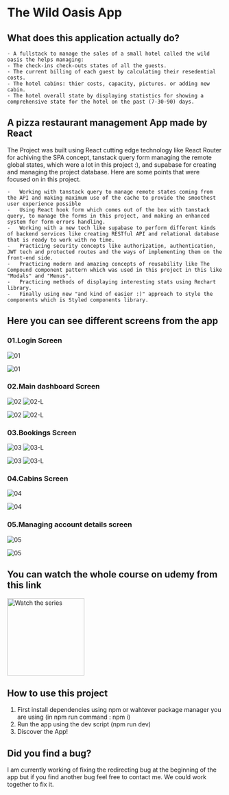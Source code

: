 # The Wild Oasis App

## What does this application actually do?

    - A fullstack to manage the sales of a small hotel called the wild oasis the helps managing:
    - The check-ins check-outs states of all the guests.
    - The current billing of each guest by calculating their resedential costs.
    - The hotel cabins: thier costs, capacity, pictures. or adding new cabin.
    - The hotel overall state by displaying statistics for showing a comprehensive state for the hotel on the past (7-30-90) days.

## A pizza restaurant management App made by React

The Project was built using React cutting edge technology like React Router for achiving the SPA concept, tanstack query form managing the remote global states, which were a lot in this project :), and supabase for creating and managing the project database. Here are some points that were focused on in this project.

    -   Working with tanstack query to manage remote states coming from the API and making maximum use of the cache to provide the smoothest user experience possible
    -   Using React hook form which comes out of the box with tanstack query, to manage the forms in this project, and making an enhanced system for form errors handling.
    -   Working with a new tech like supabase to perform different kinds of backend services like creating RESTful API and relational database that is ready to work with no time.
    -   Practicing security concepts like authorization, authentication, JWT tech and protected routes and the ways of implementing them on the front-end side.
    -   Practicing modern and amazing concepts of reusability like The Compound component pattern which was used in this project in this like "Modals" and "Menus".
    -   Practicing methods of displaying interesting stats using Rechart library.
    -   Finally using new "and kind of easier :)" approach to style the components which is Styled components library.

## Here you can see different screens from the app

### 01.Login Screen
![01](https://github.com/takieeldeen/thewildoasis/assets/47431097/4ebc06e8-87cf-4211-a0ed-e96b2c6bb2e2)

![01](https://github.com/takieeldeen/thewildoasis/assets/47431097/4ebc06e8-87cf-4211-a0ed-e96b2c6bb2e2)

### 02.Main dashboard Screen
![02](https://github.com/takieeldeen/thewildoasis/assets/47431097/2dae9360-2020-4248-9b6a-aa2c6ec77115)
![02-L](https://github.com/takieeldeen/thewildoasis/assets/47431097/61e20fe5-2ac8-4fd5-b7cb-37f70db4b20c)

![02](https://github.com/takieeldeen/thewildoasis/assets/47431097/2dae9360-2020-4248-9b6a-aa2c6ec77115)
![02-L](https://github.com/takieeldeen/thewildoasis/assets/47431097/61e20fe5-2ac8-4fd5-b7cb-37f70db4b20c)

### 03.Bookings Screen
![03](https://github.com/takieeldeen/thewildoasis/assets/47431097/a4f88d38-bda1-4504-87ef-8358dd77b0d6)
![03-L](https://github.com/takieeldeen/thewildoasis/assets/47431097/2106af3c-f625-4194-a17f-50395fd211da)

![03](https://github.com/takieeldeen/thewildoasis/assets/47431097/a4f88d38-bda1-4504-87ef-8358dd77b0d6)
![03-L](https://github.com/takieeldeen/thewildoasis/assets/47431097/2106af3c-f625-4194-a17f-50395fd211da)

### 04.Cabins Screen
![04](https://github.com/takieeldeen/thewildoasis/assets/47431097/b4e67b76-0fb7-4fb8-bcbd-ac2da7c2e721)

![04](https://github.com/takieeldeen/thewildoasis/assets/47431097/b4e67b76-0fb7-4fb8-bcbd-ac2da7c2e721)

### 05.Managing account details screen
![05](https://github.com/takieeldeen/thewildoasis/assets/47431097/36d36c65-b7cb-4e0d-a406-9aaa93d27a97)

![05](https://github.com/takieeldeen/thewildoasis/assets/47431097/36d36c65-b7cb-4e0d-a406-9aaa93d27a97)

## You can watch the whole course on udemy from this link

<a href="https://www.udemy.com/course/the-ultimate-react-course" target="_blank" >
    <img src="https://i.ytimg.com/vi/9zmwGT7DEsM/maxresdefault.jpg" alt="Watch the series" height="180px"/>
</a>

## How to use this project

1. First install dependencies using npm or wahtever package manager you are using (in npm run command : npm i)
2. Run the app using the dev script (npm run dev)
3. Discover the App!

## Did you find a bug?

I am currently working of fixing the redirecting bug at the beginning of the app but if you find another bug feel free to contact me. We could work together to fix it.
